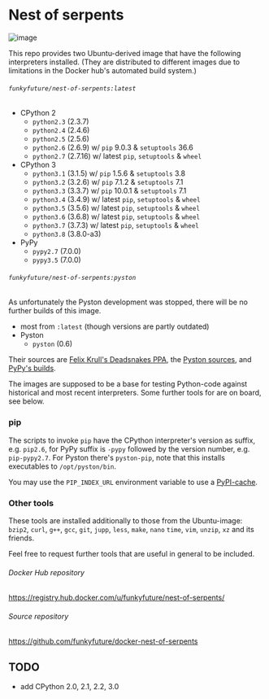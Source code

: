 # Nest of serpents

![image](http://i2.mirror.co.uk/incoming/article2357510.ece/ALTERNATES/s1200/The-Monty-Python-team-imitate-journalist-and-broadcaster-Alan-Whicker.jpg)

This repo provides two Ubuntu-derived image that have the following interpreters
installed. (They are distributed to different images due to limitations in the
Docker hub's automated build system.)

###### `funkyfuture/nest-of-serpents:latest`

  - CPython 2
    - `python2.3` (2.3.7)
    - `python2.4` (2.4.6)
    - `python2.5` (2.5.6)
    - `python2.6` (2.6.9) w/ `pip` 9.0.3 & `setuptools` 36.6
    - `python2.7` (2.7.16) w/ latest `pip`, `setuptools` & `wheel`
  - CPython 3
    - `python3.1` (3.1.5) w/ `pip` 1.5.6 & `setuptools` 3.8
    - `python3.2` (3.2.6) w/ `pip` 7.1.2 & `setuptools` 7.1
    - `python3.3` (3.3.7) w/ `pip` 10.0.1 & `setuptools` 7.1
    - `python3.4` (3.4.9) w/ latest `pip`, `setuptools` & `wheel`
    - `python3.5` (3.5.6) w/ latest `pip`, `setuptools` & `wheel`
    - `python3.6` (3.6.8) w/ latest `pip`, `setuptools` & `wheel`
    - `python3.7` (3.7.3) w/ latest `pip`, `setuptools` & `wheel`
    - `python3.8` (3.8.0-a3)
  - PyPy
    - `pypy2.7` (7.0.0)
    - `pypy3.5` (7.0.0)

###### `funkyfuture/nest-of-serpents:pyston`

As unfortunately the Pyston development was stopped, there will be no further
builds of this image.

  - most from `:latest` (though versions are partly outdated)
  - Pyston
    - `pyston` (0.6)

Their sources are
[Felix Krull's Deadsnakes PPA](https://launchpad.net/~deadsnakes/+archive/ubuntu/ppa),
the [Pyston sources](https://github.com/dropbox/pyston),
and [PyPy's builds](http://pypy.org/download.html).

The images are supposed to be a base for testing Python-code against historical
and most recent interpreters. Some further tools for are on board, see below.

### pip

The scripts to invoke `pip` have the CPython interpreter's version as suffix,
e.g. `pip2.6`, for PyPy suffix is `-pypy` followed by the version number, e.g.
`pip-pypy2.7`.
For Pyston there's `pyston-pip`, note that this installs executables to
`/opt/pyston/bin`.

You may use the `PIP_INDEX_URL` environment variable to use a
[PyPI-cache](http://doc.devpi.net/latest/quickstart-pypimirror.html).

### Other tools

These tools are installed additionally to those from the Ubuntu-image:
`bzip2`, `curl`, `g++`, `gcc`, `git`, `jupp`, `less`, `make`, `nano` `time`,
`vim`, `unzip`, `xz` and its friends.

Feel free to request further tools that are useful in general to be included.


###### Docker Hub repository

https://registry.hub.docker.com/u/funkyfuture/nest-of-serpents/

###### Source repository

https://github.com/funkyfuture/docker-nest-of-serpents


## TODO

- add CPython 2.0, 2.1, 2.2, 3.0
